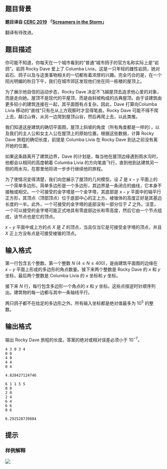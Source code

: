 ## 题目背景
**题目译自 [CERC 2019](https://contest.felk.cvut.cz/19cerc/solved.html) 「[Screamers in the Storm](https://contest.felk.cvut.cz/19cerc/solved/screamers.pdf)」**

翻译有待改进。

## 题目描述
你可能不知道，你每天在一个城市看到的“普通”城市鸽子的官方名称实际上是“岩鸽”。岩鸽 Rocky Dave 爱上了 Columba Livia，这是一只年轻的雌性岩鸽，她对岩石、鸽子以及与这类事物相关的一切都有着浓厚的兴趣。完全巧合的是，在一个阳光明媚的秋日下午，我们在城市郊区发现他们坐在同一栋楼的屋顶上。

为了展示他自信的运动步态，Rocky Dave 决定不飞越屋顶去追求他心爱的对象，而是走向她。屋顶不是现代的平屋顶，而是由斜坡构成的古典屋顶。由于该建筑由更多较小的建筑连接在一起，其平面图有点复杂。因此，Dave 打算向Columba Livia 移动的“直线”只有在从上方观察时才显得笔直。Rocky Dave 可能不得不爬上去，越过山脊，从另一边爬到屋顶山谷，然后再爬上去，以此类推。

我们知道这座建筑的确切平面图，屋顶上斜坡的角度（所有角度都是一样的），以及我们的主人公和女主人公在屋顶上的原始位置。根据这些数据，计算 Rocky Dave 旅程的确切长度，前提是 Columba Livia 在 Rocky Dave 到达之前没有离开她的位置。

如果这条路离开了建筑边界，Dave 的计划是，每当他在屋顶边缘遇到雨水沟时，他都会以相同的高度朝着 Columba Livia 的方向笔直飞行，直到他到达建筑另一侧的雨水沟，在那里他将进一步步行继续他的旅程。

为了使情况变得清楚，我们向您展示了屋顶的几何模型。设 $Z$ 是 $x-y$ 平面上的一个简单多边形。简单多边形是一个多边形，其边界是一条闭合的曲线，它本身不接触或相交。一个可接受的金字塔是一个金字塔，其底部是 $x-y$ 平面中的轴平行正方形，其顶点（顶部顶点）位于底部中心的正上方。棱锥体的高度正好是其基边长度的一半。此外，一个可接受的金字塔的底部没有一部分位于 $Z$ 之外。注意，一个可以接受的金字塔可能正式地具有零底部边长和零高度，然后它由一个节点组成，该节点也是它的顶点。

$x-y$ 平面中或上方的点 $X$ 是 $Z$ 的顶点，当且仅当它是可接受金字塔的顶点，并且 $X$ 正上方没有点是可接受棱锥的顶点。

## 输入格式
第一行包含五个整数。第一个整数 $N\ (4\le N\le 400)$，是由建筑平面图的边缘在 $x-y$ 平面上形成的多边形的角点数量。接下来两个整数是 Rocky Dave 的 $x$ 和 $y$ 坐标，最后两个整数是 Columba Livia 的 $x$ 坐标和 $y$ 坐标。

接下来 $N$ 行，每行包含多边形一个角点的 $x$ 和 $y$ 坐标。这些点按逆时针顺序列出。建筑物的每一边都与其中一条轴线平行。

两只鸽子都不在给定的多边形之外。所有输入坐标都是绝对值最多为 $10^5$ 的整数。

## 输出格式
输出 Rocky Dave 旅程的长度。答案的绝对或相对误差必须小于 $10^{−7}$。

```input1
4 3 0 3 4
0 0
4 0
4 4
0 4

```

```output1
4.828427124746

```

```input2
6 1 1 5 5
0 0
2 0
2 4
6 4
6 6
0 6

```

```output2
6.292528739884

```

## 提示
### 样例解释
![](https://cdn.luogu.com.cn/upload/image_hosting/vytjjbu0.png)

